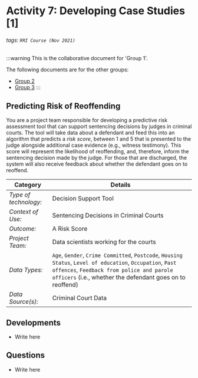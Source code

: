 # Activity 7: Developing Case Studies [1]
###### tags: `RRI Course (Nov 2021)`

:::warning
This is the collaborative document for 'Group 1'. 

The following documents are for the other groups:

- [Group 2](https://hackmd.io/@cburr/B1Qx4v68Y)
- [Group 3](https://hackmd.io/@cburr/B1v1Vw6Lt)
:::

## Predicting Risk of Reoffending

You are a project team responsible for developing a predictive risk assessment tool that can support sentencing decisions by judges in criminal courts. The tool will take data about a defendant and feed this into an algorithm that predicts a *risk score*, between 1 and 5 that is presented to the judge alongside additional case evidence (e.g., witness testimony). This score will represent the likelihood of reoffending, and, therefore, inform the sentencing decision made by the judge. For those that are discharged, the system will also receive feedback about whether the defendant goes on to reoffend. 

| Category | Details |
| --- | --- |
|*Type of technology:*| Decision Support Tool|
|*Context of Use:*| Sentencing Decisions in Criminal Courts|
|*Outcome:*| A Risk Score |
|*Project Team:*| Data scientists working for the courts|
|*Data Types:*| `Age`, `Gender`, `Crime Committed`, `Postcode`, `Housing Status`, `Level of education`, `Occupation`, `Past offences`, `Feedback from police and parole officers` (i.e., whether the defendant goes on to reoffend)|
|*Data Source(s):*| Criminal Court Data |

## Developments

- Write here

## Questions

- Write here
  